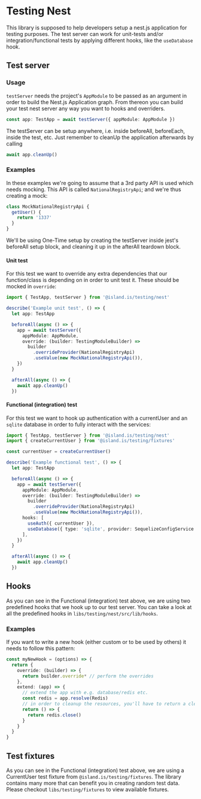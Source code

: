 <!-- gitbook-navigation: "Nest" -->

# Testing Nest

This library is supposed to help developers setup a nest.js application for
testing purposes. The test server can work for unit-tests and/or
integration/functional tests by applying different hooks, like the
`useDatabase` hook.

## Test server

### Usage

`testServer` needs the project's `AppModule` to be passed as an argument in
order to build the Nest.js Application graph. From thereon you can build your
test nest server any way you want to hooks and overriders.

```typescript
const app: TestApp = await testServer({ appModule: AppModule })
```

The testServer can be setup anywhere, i.e. inside beforeAll, beforeEach, inside
the test, etc. Just remember to cleanUp the application afterwards by calling

```typescript
await app.cleanUp()
```

### Examples

In these examples we're going to assume that a 3rd party API is used which
needs mocking. This API is called `NationalRegistryApi`; and we're thus
creating a mock:

```typescript
class MockNationalRegistryApi {
  getUser() {
    return '1337'
  }
}
```

We'll be using One-Time setup by creating the testServer inside jest's
beforeAll setup block, and cleaning it up in the afterAll teardown block.

#### Unit test

For this test we want to override any extra dependencies that our
function/class is depending on in order to unit test it. These should be mocked
in `override`:

```typescript
import { TestApp, testServer } from '@island.is/testing/nest'

describe('Example unit test', () => {
  let app: TestApp

  beforeAll(async () => {
    app = await testServer({
      appModule: AppModule,
      override: (builder: TestingModuleBuilder) =>
        builder
          .overrideProvider(NationalRegistryApi)
          .useValue(new MockNationalRegistryApi()),
    })
  }

  afterAll(async () => {
    await app.cleanUp()
  })
```

#### Functional (integration) test

For this test we want to hook up authentication with a currentUser and an
`sqlite` database in order to fully interact with the services:

```typescript
import { TestApp, testServer } from '@island.is/testing/nest'
import { createCurrentUser } from '@island.is/testing/fixtures'

const currentUser = createCurrentUser()

describe('Example functional test', () => {
  let app: TestApp

  beforeAll(async () => {
    app = await testServer({
      appModule: AppModule,
      override: (builder: TestingModuleBuilder) =>
        builder
          .overrideProvider(NationalRegistryApi)
          .useValue(new MockNationalRegistryApi()),
      hooks: [
        useAuth({ currentUser }),
        useDatabase({ type: 'sqlite', provider: SequelizeConfigService }),
      ],
    })
  }

  afterAll(async () => {
    await app.cleanUp()
  })
```

## Hooks

As you can see in the Functional (integration) test above, we are using two
predefined hooks that we hook up to our test server. You can take a look at all
the predefined hooks in `libs/testing/nest/src/lib/hooks`.

### Examples

If you want to write a new hook (either custom or to be used by others) it
needs to follow this pattern:

```typescript
const myNewHook = (options) => {
  return {
    override: (builder) => {
      return builder.override* // perform the overrides
    },
    extend: (app) => {
      // extend the app with e.g. database/redis etc.
      const redis = app.resolve(Redis)
      // in order to cleanup the resources, you'll have to return a cleanup function:
      return () => {
        return redis.close()
      }
    }
  }
}
```

## Test fixtures

As you can see in the Functional (integration) test above, we are using a
CurrentUser test fixture from `@island.is/testing/fixtures`. The library
contains many more that can benefit you in creating random test data. Please
checkout `libs/testing/fixtures` to view available fixtures.
